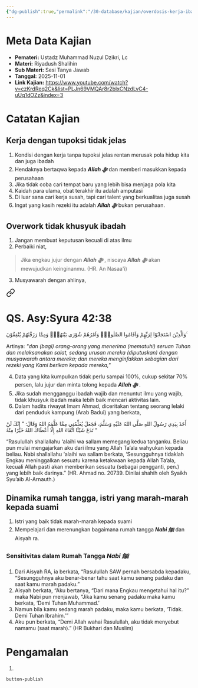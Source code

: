 ```yaml
---
{"dg-publish":true,"permalink":"/30-database/kajian/overdosis-kerja-ibadah-terabaikan-and-sensitivitas-rumah-tangga/","tags":["kajian"]}
---
```





# Meta Data Kajian 
<div><ul class="dataview list-view-ul"><li><span><strong>Pemateri:</strong> Ustadz Muhammad Nuzul Dzikri, Lc</span></li><li><span><strong>Materi:</strong> Riyadush Shalihin</span></li><li><span><strong>Sub Materi:</strong> Sesi Tanya Jawab</span></li><li><span><strong>Tanggal:</strong> 2025-11-01</span></li><li><span><strong>Link Kajian:</strong> <a rel="noopener nofollow" class="external-link" href="https://www.youtube.com/watch?v=czKrdReq2Ck&amp;list=PLJn69VMQAr8r2blxCNzdLvC4-uUq1dOZz&amp;index=3" target="_blank">https://www.youtube.com/watch?v=czKrdReq2Ck&amp;list=PLJn69VMQAr8r2blxCNzdLvC4-uUq1dOZz&amp;index=3</a></span></li></ul></div>

# Catatan Kajian
## Kerja dengan tupoksi tidak jelas
1. Kondisi dengan kerja tanpa tupoksi jelas rentan merusak pola hidup kita dan juga ibadah
2. Hendaknya bertaqwa kepada ***Allah ﷻ*** dan memberi masukkan kepada perusahaan
3. Jika tidak coba cari tempat baru yang lebih bisa menjaga pola kita
4. Kaidah para ulama, obat terakhir itu adalah amputasi
5. Di luar sana cari kerja susah, tapi cari talent yang berkualitas juga susah
6. Ingat yang kasih rezeki itu adalah ***Allah ﷻ*** bukan perusahaan.

## Overwork tidak khusyuk ibadah
1. Jangan membuat keputusan kecuali di atas ilmu
2. Perbaiki niat, 
> Jika engkau jujur dengan ***Allah ﷻ*** , niscaya ***Allah ﷻ*** akan mewujudkan keinginanmu. (HR. An Nasaa'i)
3. Musyawarah dengan ahlinya, 
<div class="transclusion internal-embed is-loaded"><a class="markdown-embed-link" href="/30-database/al-quran/all-surah/#qs-asy-syura-42-38" aria-label="Open link"><svg xmlns="http://www.w3.org/2000/svg" width="24" height="24" viewBox="0 0 24 24" fill="none" stroke="currentColor" stroke-width="2" stroke-linecap="round" stroke-linejoin="round" class="svg-icon lucide-link"><path d="M10 13a5 5 0 0 0 7.54.54l3-3a5 5 0 0 0-7.07-7.07l-1.72 1.71"></path><path d="M14 11a5 5 0 0 0-7.54-.54l-3 3a5 5 0 0 0 7.07 7.07l1.71-1.71"></path></svg></a><div class="markdown-embed">



# QS. Asy:Syura 42:38
وَالَّذِيْنَ اسْتَجَابُوْا لِرَبِّهِمْ وَاَقَامُوا الصَّلٰوةَۖ وَاَمْرُهُمْ شُوْرٰى بَيْنَهُمْۖ وَمِمَّا رَزَقْنٰهُمْ يُنْفِقُوْنَ ۚ 

Artinya: *"dan (bagi) orang-orang yang menerima (mematuhi) seruan Tuhan dan melaksanakan salat, sedang urusan mereka (diputuskan) dengan musyawarah antara mereka; dan mereka menginfakkan sebagian dari rezeki yang Kami berikan kepada mereka,"*



</div></div>

4. Data yang kita kumpulkan tidak perlu sampai 100%, cukup sekitar 70% persen, lalu jujur dan minta tolong kepada ***Allah ﷻ*** .
5. Jika sudah mengganggu ibadah wajib dan menuntut ilmu yang wajib, tidak khusyuk ibadah maka lebih baik mencari aktivitas lain.
6. Dalam hadits riwayat Imam Ahmad, diceritakan tentang seorang lelaki dari penduduk kampung (Arab Badui) yang berkata,  
  
أَخَذَ بِيَدِي رَسُولُ اللهِ صَلَّى اللهُ عَلَيْهِ وَسَلَّمَ، فَجَعَلَ يُعَلِّمُنِي مِمَّا عَلَّمَهُ اللهُ وَقَالَ: ” إِنَّكَ لَنْ تَدَعَ شَيْئًا اتِّقَاءَ اللهِ إِلَّا أَعْطَاكَ اللهُ خَيْرًا مِنْهُ “  
  
“Rasulullah shallallahu ‘alaihi wa sallam memegang kedua tanganku. Beliau pun mulai mengajarkan aku dari ilmu yang Allah Ta’ala wahyukan kepada beliau. Nabi shallallahu ‘alaihi wa sallam berkata, ‘Sesungguhnya tidaklah Engkau meninggalkan sesuatu karena ketakwaan kepada Allah Ta’ala, kecuali Allah pasti akan memberikan sesuatu (sebagai pengganti, pen.) yang lebih baik darinya.” (HR. Ahmad no. 20739. Dinilai shahih oleh Syaikh Syu’aib Al-Arnauth.)

## Dinamika rumah tangga, istri yang marah-marah kepada suami
1. Istri yang baik tidak marah-marah kepada suami
2. Mempelajari dan merenungkan bagaimana rumah tangga ***Nabi ﷺ*** dan Aisyah ra. 

### Sensitivitas dalam Rumah Tangga ***Nabi ﷺ*** 
1. Dari Aisyah RA, ia berkata, “Rasulullah SAW pernah bersabda kepadaku, “Sesungguhnya aku benar-benar tahu saat kamu senang padaku dan saat kamu marah padaku.”
2. Aisyah berkata, “Aku bertanya, “Dari mana Engkau mengetahui hal itu?” maka Nabi pun menjawab, “Jika kamu senang padaku maka kamu berkata, ‘Demi Tuhan Muhammad.’  
3. Namun bila kamu sedang marah padaku, maka kamu berkata, ‘Tidak. Demi Tuhan Ibrahim.'”
4. Aku pun berkata, “Demi Allah wahai Rasulullah, aku tidak menyebut namamu (saat marah).” (HR Bukhari dan Muslim)

# Pengamalan
1. 
 
 
 `button-publish`